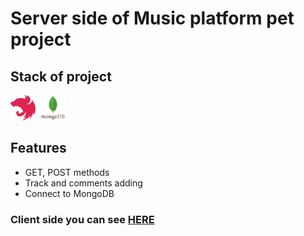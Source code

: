 # Server side of Music platform pet project
## Stack of project
<p>
<a href='https://nestjs.com/' target="_blank" rel="noreferrer"><img src="https://github.com/devicons/devicon/blob/master/icons/nestjs/nestjs-plain.svg" title="NestJS" alt="NestJS " width="40" height="40"/><a/>&nbsp;
<a href="https://www.mongodb.com/home" target="_blank" rel="noreferrer"> <img src="https://github.com/devicons/devicon/blob/master/icons/mongodb/mongodb-original-wordmark.svg" title="MongoDB" alt="MongoDB" width="40" height="40"/></a>
</p>

## Features
- GET, POST methods
- Track and comments adding
- Connect to MongoDB

### Client side you can see [HERE](https://github.com/StasKobles/spotify-clone-client-side)
